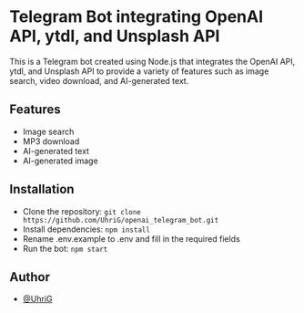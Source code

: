# Telegram Bot integrating OpenAI API, ytdl, and Unsplash API

This is a Telegram bot created using Node.js that integrates the OpenAI API, ytdl, and Unsplash API to provide a variety of features such as image search, video download, and AI-generated text.

## Features
- Image search
- MP3 download
- AI-generated text
- AI-generated image

## Installation
- Clone the repository: `git clone https://github.com/UhriG/openai_telegram_bot.git`
- Install dependencies: `npm install`
- Rename .env.example to .env and fill in the required fields
- Run the bot: `npm start`


## Author
- [@UhriG](https://www.github.com/uhrig)
